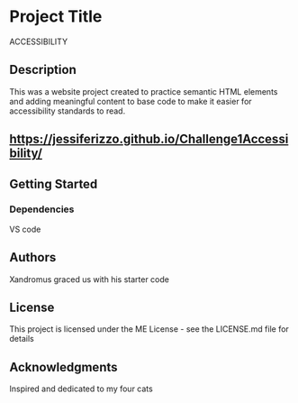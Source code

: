 # Project Title

ACCESSIBILITY

## Description

This was a website project created to practice semantic HTML elements and adding meaningful content to base code to make it easier for accessibility standards to read.
## https://jessiferizzo.github.io/Challenge1Accessibility/

## Getting Started

### Dependencies

VS code

## Authors

Xandromus graced us with his starter code


## License

This project is licensed under the ME License - see the LICENSE.md file for details

## Acknowledgments

Inspired and dedicated to my four cats
